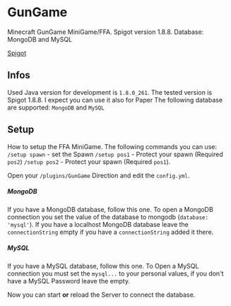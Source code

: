 # GunGame
Minecraft GunGame MiniGame/FFA. Spigot version 1.8.8. Database: MongoDB and MySQL

[Spigot](https://www.spigotmc.org/resources/gungame-wie-auf-minesucht-1-8-x.91119/)

## Infos
Used Java version for development is `1.8.0_261`.
The tested version is Spigot 1.8.8.
I expect you can use it also for Paper
The following database are supported: `MongoDB` and `MySQL`

## Setup
How to setup the FFA MiniGame. 
The following commands you can use: 
`/setup spawn` - set the Spawn
`/setup pos1` - Protect your spawn (Required `pos2`)
`/setup pos2` - Protect your spawn (Required `pos1`).

Open your `/plugins/GunGame` Direction and edit the `config.yml`.

##### MongoDB

If you have a MongoDB database, follow this one.
To open a MongoDB connection you set the value of the database to 
mongodb (`database: 'mysql'`). If you have a localhost MongoDB database 
leave the `connectionString` empty if you have a `connectionString` added
it there.

##### MySQL

If you have a MySQL database, follow this one.
To Open a MySQL connection you must set the `mysql...` to your personal values,
if you don't have a MySQL Password leave the empty.


Now you can start **or** reload the Server to connect the database.
